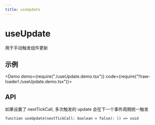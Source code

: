 ```yaml
---
title: useUpdate
---
```


# useUpdate

用于手动触发组件更新

## 示例

<Demo demo={require("./useUpdate.demo.tsx")} code={require("!!raw-loader!./useUpdate.demo.tsx")}></Demo>

## API

如果设置了 nextTickCall, 多次触发的 update 会在下一个事件周期统一触发

`function useUpdate(nextTickCall: boolean = false): () => void`

